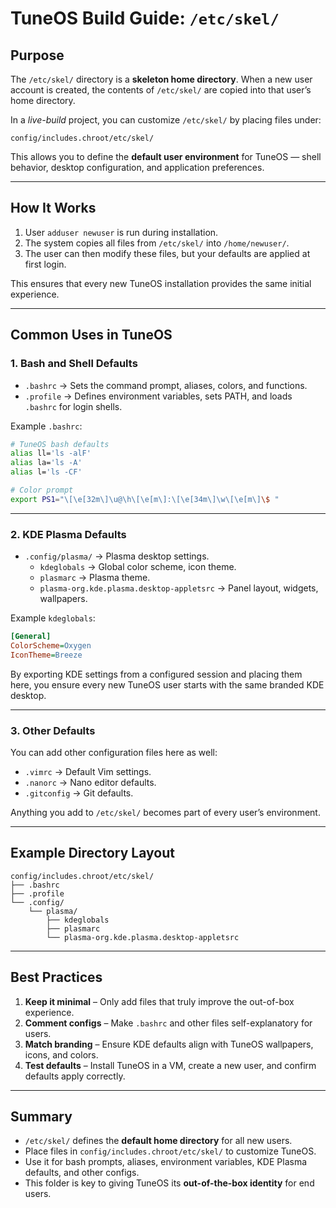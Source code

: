 # TuneOS Build Guide: `/etc/skel/`

## Purpose

The `/etc/skel/` directory is a **skeleton home directory**. When a new user account is created, the contents of `/etc/skel/` are copied into that user’s home directory.

In a *live-build* project, you can customize `/etc/skel/` by placing files under:

```
config/includes.chroot/etc/skel/
```

This allows you to define the **default user environment** for TuneOS — shell behavior, desktop configuration, and application preferences.

---

## How It Works

1. User `adduser newuser` is run during installation.  
2. The system copies all files from `/etc/skel/` into `/home/newuser/`.  
3. The user can then modify these files, but your defaults are applied at first login.  

This ensures that every new TuneOS installation provides the same initial experience.

---

## Common Uses in TuneOS

### 1. **Bash and Shell Defaults**
- `.bashrc` → Sets the command prompt, aliases, colors, and functions.  
- `.profile` → Defines environment variables, sets PATH, and loads `.bashrc` for login shells.

Example `.bashrc`:
```bash
# TuneOS bash defaults
alias ll='ls -alF'
alias la='ls -A'
alias l='ls -CF'

# Color prompt
export PS1="\[\e[32m\]\u@\h\[\e[m\]:\[\e[34m\]\w\[\e[m\]\$ "
```

---

### 2. **KDE Plasma Defaults**
- `.config/plasma/` → Plasma desktop settings.  
  - `kdeglobals` → Global color scheme, icon theme.  
  - `plasmarc` → Plasma theme.  
  - `plasma-org.kde.plasma.desktop-appletsrc` → Panel layout, widgets, wallpapers.

Example `kdeglobals`:
```ini
[General]
ColorScheme=Oxygen
IconTheme=Breeze
```

By exporting KDE settings from a configured session and placing them here, you ensure every new TuneOS user starts with the same branded KDE desktop.

---

### 3. **Other Defaults**
You can add other configuration files here as well:
- `.vimrc` → Default Vim settings.  
- `.nanorc` → Nano editor defaults.  
- `.gitconfig` → Git defaults.  

Anything you add to `/etc/skel/` becomes part of every user’s environment.

---

## Example Directory Layout

```
config/includes.chroot/etc/skel/
├── .bashrc
├── .profile
└── .config/
    └── plasma/
        ├── kdeglobals
        ├── plasmarc
        └── plasma-org.kde.plasma.desktop-appletsrc
```

---

## Best Practices

1. **Keep it minimal** – Only add files that truly improve the out-of-box experience.  
2. **Comment configs** – Make `.bashrc` and other files self-explanatory for users.  
3. **Match branding** – Ensure KDE defaults align with TuneOS wallpapers, icons, and colors.  
4. **Test defaults** – Install TuneOS in a VM, create a new user, and confirm defaults apply correctly.  

---

## Summary

- `/etc/skel/` defines the **default home directory** for all new users.  
- Place files in `config/includes.chroot/etc/skel/` to customize TuneOS.  
- Use it for bash prompts, aliases, environment variables, KDE Plasma defaults, and other configs.  
- This folder is key to giving TuneOS its **out-of-the-box identity** for end users.
